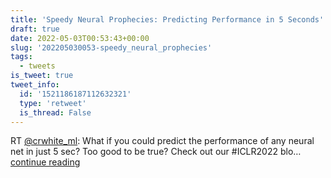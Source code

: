 ```yaml
---
title: 'Speedy Neural Prophecies: Predicting Performance in 5 Seconds'
draft: true
date: 2022-05-03T00:53:43+00:00
slug: '202205030053-speedy_neural_prophecies'
tags:
  - tweets
is_tweet: true
tweet_info:
  id: '1521186187112632321'
  type: 'retweet'
  is_thread: False
---
```




RT [@crwhite_ml](https://x.com/crwhite_ml): What if you could predict the performance of any neural net in just 5 sec? Too good to be true?
Check out our #ICLR2022 blo… [continue reading](https://x.com/sytelus/status/1521186187112632321)
